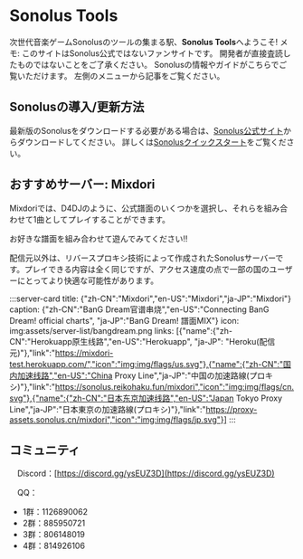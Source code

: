 # Sonolus Tools

次世代音楽ゲームSonolusのツールの集まる駅、**Sonolus Tools**へようこそ!
メモ: このサイトはSonolus公式ではないファンサイトです。 開発者が直接査読したものではないことをご了承ください。
Sonolusの情報やガイドがこちらでご覧いただけます。
左側のメニューから記事をご覧ください。

## Sonolusの導入/更新方法
最新版のSonolusをダウンロードする必要がある場合は、[Sonolus公式サイト](https://sonolus.com)からダウンロードしてください。
詳しくは[Sonolusクイックスタート](/guide/quick-start)をご覧ください。

## おすすめサーバー: Mixdori
Mixdoriでは、D4DJのように、公式譜面のいくつかを選択し、それらを組み合わせて1曲としてプレイすることができます。

お好きな譜面を組み合わせて遊んでみてください!!

配信元以外は、リバースプロキシ技術によって作成されたSonolusサーバーです。プレイできる内容は全く同じですが、アクセス速度の点で一部の国のユーザーにとってより快適な可能性があります。

:::server-card
title: {"zh-CN":"Mixdori","en-US":"Mixdori","ja-JP":"Mixdori"}
caption: {"zh-CN":"BanG Dream官谱串烧","en-US":"Connecting BanG Dream! official charts", "ja-JP":"BanG Dream! 譜面MIX"}
icon: img:assets/server-list/bangdream.png
links: [{"name":{"zh-CN":"Herokuapp原生线路","en-US":"Herokuapp", "ja-JP": "Heroku(配信元)"},"link":"https://mixdori-test.herokuapp.com/","icon":"img:img/flags/us.svg"},{"name":{"zh-CN":"国内加速线路","en-US":"China Proxy Line","ja-JP":"中国の加速路線(プロキシ)"},"link":"https://sonolus.reikohaku.fun/mixdori","icon":"img:img/flags/cn.svg"},{"name":{"zh-CN":"日本东京加速线路","en-US":"Japan Tokyo Proxy Line","ja-JP":"日本東京の加速路線(プロキシ)"},"link":"https://proxy-assets.sonolus.cn/mixdori","icon":"img:img/flags/jp.svg"}]
:::

## コミュニティ

<img src="https://sonolus.com/res/discord-brands.png" style="height: 1em"/>Discord：[https://discord.gg/ysEUZ3D](https://discord.gg/ysEUZ3D)

<img src="https://sonolus.com/res/qq-brands.png" style="height: 1em"/>QQ：

  * 1群：1126890062
  * 2群：885950721
  * 3群：806148019
  * 4群：814926106
